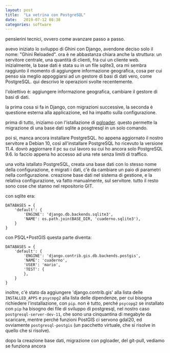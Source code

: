 ```yaml
---
layout: post
title:  "La vetrina con PostgreSQL"
date:   2019-07-12 08:38
categories: software
---
```


pensierini tecnici, ovvero come avanzare passo a passo.

avevo iniziato lo sviluppo di Ghini con Django, avendone deciso solo il nome: "Ghini Reloaded".  ora è ne
abbastanza chiara anche la struttura: un servitore centrale, una quantità di clienti, fra cui un cliente
web.  inizialmente, la base dati è stata su in un file sqlite3, ora mi sembra raggiunto il momento di
aggiungere informazione geografica, cosa per cui penso sia meglio appoggiarsi ad un gestore di basi di dati
vero, come PostgreSQL.  qui descrivo le operazioni svolte recentemente.

l'obiettivo è: aggiungere informazione geografica, cambiare il gestore di basi di dati.

la prima cosa si fa in Django, con migrazioni successive, la seconda è questione esterna alla applicazione,
ed ha impatto sulla configurazione.

prima di tutto, iniziamo con l'istallazione di
[pgloader](https://pgloader.readthedocs.io/en/latest/tutorial/tutorial.html).  questo permette la migrazione di una base dati sqlite a posgtresql in un solo comando.

poi sì, manca ancora installare PostgreSQL.  ho appena aggiornato il nostro servitore a Debian 10, così
all'installare PostgreSQL ho ricevuto la versione 11.4.  dovrò aggiornare il pc su cui lavoro su cui ho
ancora solo PostgreSQL 9.6.  lo faccio appena ho accesso ad una rete senza limiti di traffico.

una volta istallato PostgreSQL, creata una base dati con lo stesso nome della configurazione, e migrati i
dati, c'è da cambiare un paio di parametri nella configurazione.  creazione base dati nel sistema di
gestione, e la relativa configurazione, va fatto manualmente, sul servitore.  tutto il resto sono cose che
stanno nel repositorio GIT.

con sqlite era:

```
DATABASES = {
    'default': {
        'ENGINE': 'django.db.backends.sqlite3',
        'NAME': os.path.join(BASE_DIR, 'cuaderno.sqlite3'),
    }
}
```

con PSQL+PostGIS questa parte diventa:

```
DATABASES = {
    'default': {
        'ENGINE': 'django.contrib.gis.db.backends.postgis',
        'NAME': 'cuaderno',
        'USER': 'mario',
        'TEST': {
        },
    }
}
```

inoltre, c'è stato da aggiungere 'django.contrib.gis' alla lista delle `INSTALLED_APPS` e `psycopg2` alla
lista delle dipendenze, per cui bisogna richiedere l'installazione, con `pip`.  non è tutto, perché
`psycopg2` se installato con `pip` ha bisogno dei file di sviluppo di postgresql, nel nostro caso
`postgresql-server-dev-11`, che sono una cinquantina di megabyte da scaricare, mentre perché funzioni
PostGIS ci servono gdal20, ed ovviamente `postgresql-postgis` (un pacchetto virtuale, che si risolve in
quello che si risolve).

dopo la creazione base dati, migrazione con pgloader, del git-pull, vediamo se funziona ancora

